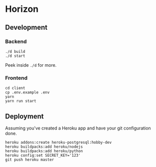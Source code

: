 # Horizon

## Development

### Backend

```
./d build
./d start
```

Peek inside `./d` for more.

### Frontend
```
cd client
cp .env.example .env
yarn
yarn run start
```

## Deployment

Assuming you've created a Heroku app and have your git configuration done.

```
heroku addons:create heroku-postgresql:hobby-dev
heroku buildpacks:add heroku/nodejs
heroku buildpacks:add heroku/python
heroku config:set SECRET_KEY='123'
git push heroku master
```
